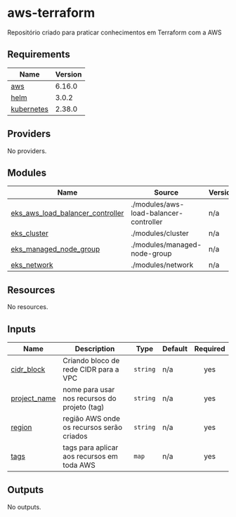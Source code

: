 # aws-terraform
Repositório criado para praticar conhecimentos em Terraform com a AWS

<!-- BEGIN_TF_DOCS -->
## Requirements

| Name | Version |
|------|---------|
| <a name="requirement_aws"></a> [aws](#requirement\_aws) | 6.16.0 |
| <a name="requirement_helm"></a> [helm](#requirement\_helm) | 3.0.2 |
| <a name="requirement_kubernetes"></a> [kubernetes](#requirement\_kubernetes) | 2.38.0 |

## Providers

No providers.

## Modules

| Name | Source | Version |
|------|--------|---------|
| <a name="module_eks_aws_load_balancer_controller"></a> [eks\_aws\_load\_balancer\_controller](#module\_eks\_aws\_load\_balancer\_controller) | ./modules/aws-load-balancer-controller | n/a |
| <a name="module_eks_cluster"></a> [eks\_cluster](#module\_eks\_cluster) | ./modules/cluster | n/a |
| <a name="module_eks_managed_node_group"></a> [eks\_managed\_node\_group](#module\_eks\_managed\_node\_group) | ./modules/managed-node-group | n/a |
| <a name="module_eks_network"></a> [eks\_network](#module\_eks\_network) | ./modules/network | n/a |

## Resources

No resources.

## Inputs

| Name | Description | Type | Default | Required |
|------|-------------|------|---------|:--------:|
| <a name="input_cidr_block"></a> [cidr\_block](#input\_cidr\_block) | Criando bloco de rede CIDR para a VPC | `string` | n/a | yes |
| <a name="input_project_name"></a> [project\_name](#input\_project\_name) | nome para usar nos recursos do projeto (tag) | `string` | n/a | yes |
| <a name="input_region"></a> [region](#input\_region) | região AWS onde os recursos serão criados | `string` | n/a | yes |
| <a name="input_tags"></a> [tags](#input\_tags) | tags para aplicar aos recursos em toda AWS | `map` | n/a | yes |

## Outputs

No outputs.
<!-- END_TF_DOCS -->